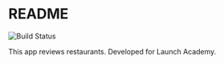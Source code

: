 # README
![Build Status](https://app.codeship.com/projects/fd7f0490-70ca-0136-2377-5ecdfd050258/status?branch=master)

This app reviews restaurants. Developed for Launch Academy.
